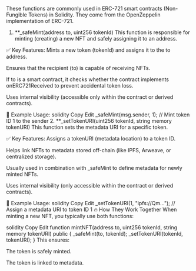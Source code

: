 These functions are commonly used in ERC-721 smart contracts (Non-Fungible Tokens) in Solidity. They come from the OpenZeppelin implementation of ERC-721.

1. **_safeMint(address to, uint256 tokenId)
This function is responsible for minting (creating) a new NFT and safely assigning it to an address.

✅ Key Features:
Mints a new token (tokenId) and assigns it to the to address.

Ensures that the recipient (to) is capable of receiving NFTs.

If to is a smart contract, it checks whether the contract implements onERC721Received to prevent accidental token loss.

Uses internal visibility (accessible only within the contract or derived contracts).

🔹 Example Usage:
solidity
Copy
Edit
_safeMint(msg.sender, 1); // Mint token ID 1 to the sender
2. **_setTokenURI(uint256 tokenId, string memory tokenURI)
This function sets the metadata URI for a specific token.

✅ Key Features:
Assigns a tokenURI (metadata location) to a token ID.

Helps link NFTs to metadata stored off-chain (like IPFS, Arweave, or centralized storage).

Usually used in combination with _safeMint to define metadata for newly minted NFTs.

Uses internal visibility (only accessible within the contract or derived contracts).

🔹 Example Usage:
solidity
Copy
Edit
_setTokenURI(1, "ipfs://Qm..."); // Assign a metadata URI to token ID 1
🔥 How They Work Together
When minting a new NFT, you typically use both functions:

solidity
Copy
Edit
function mintNFT(address to, uint256 tokenId, string memory tokenURI) public {
    _safeMint(to, tokenId);
    _setTokenURI(tokenId, tokenURI);
}
This ensures:

The token is safely minted.

The token is linked to metadata.